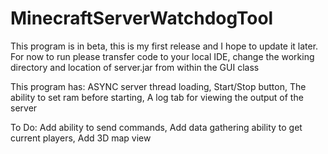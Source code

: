 # MinecraftServerWatchdogTool
This program is in beta, this is my first release and I hope to update it later.
For now to run please transfer code to your local IDE, change the working directory and location of server.jar from within the GUI class

This program has:
	ASYNC server thread loading, 
	Start/Stop button, 
	The ability to set ram before starting, 
	A log tab for viewing the output of the server
	
To Do:
	Add ability to send commands, 
	Add data gathering ability to get current players, 
	Add 3D map view
	
